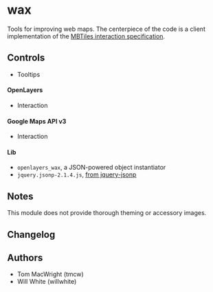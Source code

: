 # wax

Tools for improving web maps. The centerpiece of the code is a client 
implementation of the [MBTiles interaction specification](https://github.com/mapbox/mbtiles-spec).

## Controls

* Tooltips

#### OpenLayers

* Interaction

#### Google Maps API v3

* Interaction

#### Lib

* `openlayers_wax`, a JSON-powered object instantiator
* `jquery.jsonp-2.1.4.js`, [from jquery-jsonp](http://code.google.com/p/jquery-jsonp/)

## Notes

This module does not provide thorough theming or accessory images.

## Changelog

## Authors

- Tom MacWright (tmcw)
- Will White (willwhite)
